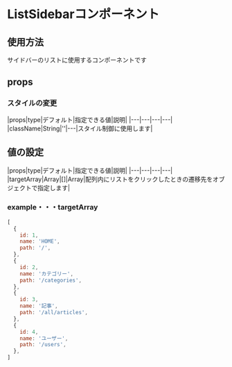 # ListSidebarコンポーネント

## 使用方法

サイドバーのリストに使用するコンポーネントです

## props

### スタイルの変更
|props|type|デフォルト|指定できる値|説明|
|---|---|---|---|
|className|String|''|---|スタイル制御に使用します|

## 値の設定

|props|type|デフォルト|指定できる値|説明|
|---|---|---|---|
|targetArray|Array|[]|Array|配列内にリストをクリックしたときの遷移先をオブジェクトで指定します|

### example・・・targetArray

```javascript
[
  {
    id: 1,
    name: 'HOME',
    path: '/',
  },
  {
    id: 2,
    name: 'カテゴリー',
    path: '/categories',
  },
  {
    id: 3,
    name: '記事',
    path: '/all/articles',
  },
  {
    id: 4,
    name: 'ユーザー',
    path: '/users',
  },
]
```